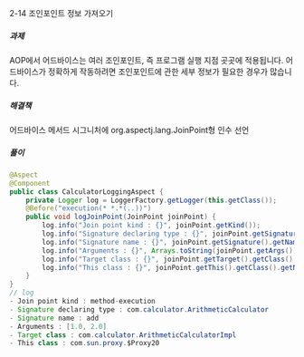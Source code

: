 2-14 조인포인트 정보 가져오기

##### 과제
AOP에서 어드바이스는 여러 조인포인트, 즉 프로그램 실행 지점 곳곳에 적용됩니다. 어드바이스가 정확하게 작동하려면 조인포인트에 관한 세부 정보가 필요한 경우가 많습니다.

##### 해결책
어드바이스 메서드 시그니처에 org.aspectj.lang.JoinPoint형 인수 선언

##### 풀이
```java
@Aspect
@Component
public class CalculatorLoggingAspect {
    private Logger log = LoggerFactory.getLogger(this.getClass());
    @Before("execution(* *.*(..))")
    public void logJoinPoint(JoinPoint joinPoint) {
        log.info("Join point kind : {}", joinPoint.getKind());
        log.info("Signature declaring type : {}", joinPoint.getSignature().getDeclaringTypeName());
        log.info("Signature name : {}", joinPoint.getSignature().getName());
        log.info("Arguments : {}", Arrays.toString(joinPoint.getArgs()));
        log.info("Target class : {}", joinPoint.getTarget().getClass().getName());
        log.info("This class : {}", joinPoint.getThis().getClass().getName());
    }
}
// log
- Join point kind : method-execution
- Signature declaring type : com.calculator.ArithmeticCalculator
- Signature name : add
- Arguments : [1.0, 2.0]
- Target class : com.calculator.ArithmeticCalculatorImpl
- This class : com.sun.proxy.$Proxy20
```